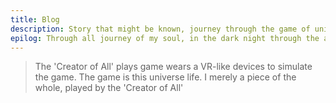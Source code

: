 ```yaml
---
title: Blog
description: Story that might be known, journey through the game of universe.
epilog: Through all journey of my soul, in the dark night through the abyss of life. Here I try to tell how weird energies intertwined to physical dimension. Are they exist outside there?
---
```


> The 'Creator of All' plays game wears a VR-like devices to simulate the game. The game is this universe life. I merely a piece of the whole, played by the 'Creator of All'